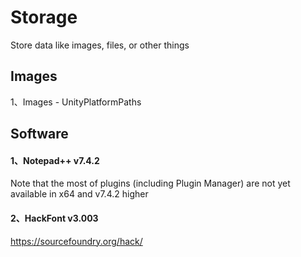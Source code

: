 # Storage
Store data like images, files, or other things

## Images
1、Images - UnityPlatformPaths

## Software

#### 1、Notepad++ v7.4.2
Note that the most of plugins (including Plugin Manager) are not yet available in x64 and v7.4.2 higher

#### 2、HackFont v3.003
https://sourcefoundry.org/hack/
